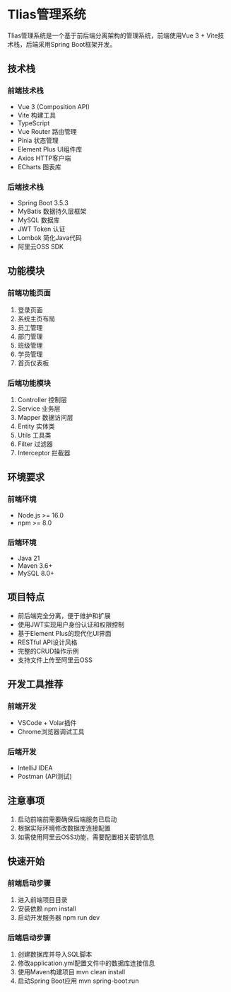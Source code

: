 # Tlias管理系统

Tlias管理系统是一个基于前后端分离架构的管理系统，前端使用Vue 3 + Vite技术栈，后端采用Spring Boot框架开发。

## 技术栈

### 前端技术栈
- Vue 3 (Composition API)
- Vite 构建工具
- TypeScript
- Vue Router 路由管理
- Pinia 状态管理
- Element Plus UI组件库
- Axios HTTP客户端
- ECharts 图表库

### 后端技术栈
- Spring Boot 3.5.3
- MyBatis 数据持久层框架
- MySQL 数据库
- JWT Token 认证
- Lombok 简化Java代码
- 阿里云OSS SDK

## 功能模块

### 前端功能页面
1. 登录页面 
2. 系统主页布局 
3. 员工管理 
4. 部门管理 
5. 班级管理 
6. 学员管理 
7. 首页仪表板 

### 后端功能模块
1. Controller 控制层
2. Service 业务层
3. Mapper 数据访问层
4. Entity 实体类
5. Utils 工具类
6. Filter 过滤器
7. Interceptor 拦截器

## 环境要求

### 前端环境
- Node.js >= 16.0
- npm >= 8.0

### 后端环境
- Java 21
- Maven 3.6+
- MySQL 8.0+


## 项目特点

- 前后端完全分离，便于维护和扩展
- 使用JWT实现用户身份认证和权限控制
- 基于Element Plus的现代化UI界面
- RESTful API设计风格
- 完整的CRUD操作示例
- 支持文件上传至阿里云OSS

## 开发工具推荐

### 前端开发
- VSCode + Volar插件
- Chrome浏览器调试工具

### 后端开发
- IntelliJ IDEA
- Postman (API测试)

## 注意事项

1. 启动前端前需要确保后端服务已启动
2. 根据实际环境修改数据库连接配置
3. 如需使用阿里云OSS功能，需要配置相关密钥信息


## 快速开始

### 前端启动步骤
1. 进入前端项目目录
2. 安装依赖 npm install
3. 启动开发服务器 npm run dev

   
### 后端启动步骤
1. 创建数据库并导入SQL脚本
2. 修改application.yml配置文件中的数据库连接信息
3. 使用Maven构建项目 mvn clean install
4. 启动Spring Boot应用 mvn spring-boot:run
   
   
   
   

